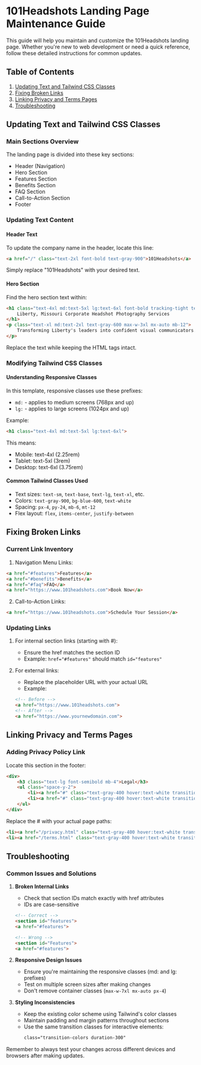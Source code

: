 # 101Headshots Landing Page Maintenance Guide

This guide will help you maintain and customize the 101Headshots landing page. Whether you're new to web development or need a quick reference, follow these detailed instructions for common updates.

## Table of Contents
1. [Updating Text and Tailwind CSS Classes](#updating-text-and-tailwind-css-classes)
2. [Fixing Broken Links](#fixing-broken-links)
3. [Linking Privacy and Terms Pages](#linking-privacy-and-terms-pages)
4. [Troubleshooting](#troubleshooting)

## Updating Text and Tailwind CSS Classes

### Main Sections Overview
The landing page is divided into these key sections:
- Header (Navigation)
- Hero Section
- Features Section
- Benefits Section
- FAQ Section
- Call-to-Action Section
- Footer

### Updating Text Content

#### Header Text
To update the company name in the header, locate this line:
```html
<a href="/" class="text-2xl font-bold text-gray-900">101Headshots</a>
```
Simply replace "101Headshots" with your desired text.

#### Hero Section
Find the hero section text within:
```html
<h1 class="text-4xl md:text-5xl lg:text-6xl font-bold tracking-tight text-gray-900 mb-6">
    Liberty, Missouri Corporate Headshot Photography Services
</h1>
<p class="text-xl md:text-2xl text-gray-600 max-w-3xl mx-auto mb-12">
    Transforming Liberty's leaders into confident visual communicators.
</p>
```
Replace the text while keeping the HTML tags intact.

### Modifying Tailwind CSS Classes

#### Understanding Responsive Classes
In this template, responsive classes use these prefixes:
- `md:` - applies to medium screens (768px and up)
- `lg:` - applies to large screens (1024px and up)

Example:
```html
<h1 class="text-4xl md:text-5xl lg:text-6xl">
```
This means:
- Mobile: text-4xl (2.25rem)
- Tablet: text-5xl (3rem)
- Desktop: text-6xl (3.75rem)

#### Common Tailwind Classes Used
- Text sizes: `text-sm`, `text-base`, `text-lg`, `text-xl`, etc.
- Colors: `text-gray-900`, `bg-blue-600`, `text-white`
- Spacing: `px-4`, `py-24`, `mb-6`, `mt-12`
- Flex layout: `flex`, `items-center`, `justify-between`

## Fixing Broken Links

### Current Link Inventory
1. Navigation Menu Links:
```html
<a href="#features">Features</a>
<a href="#benefits">Benefits</a>
<a href="#faq">FAQ</a>
<a href="https://www.101headshots.com">Book Now</a>
```

2. Call-to-Action Links:
```html
<a href="https://www.101headshots.com">Schedule Your Session</a>
```

### Updating Links
1. For internal section links (starting with #):
   - Ensure the href matches the section ID
   - Example: `href="#features"` should match `id="features"`

2. For external links:
   - Replace the placeholder URL with your actual URL
   - Example:
   ```html
   <!-- Before -->
   <a href="https://www.101headshots.com">
   <!-- After -->
   <a href="https://www.yournewdomain.com">
   ```

## Linking Privacy and Terms Pages

### Adding Privacy Policy Link
Locate this section in the footer:
```html
<div>
    <h3 class="text-lg font-semibold mb-4">Legal</h3>
    <ul class="space-y-2">
        <li><a href="#" class="text-gray-400 hover:text-white transition-colors duration-300">Privacy Policy</a></li>
        <li><a href="#" class="text-gray-400 hover:text-white transition-colors duration-300">Terms of Service</a></li>
    </ul>
</div>
```

Replace the # with your actual page paths:
```html
<li><a href="/privacy.html" class="text-gray-400 hover:text-white transition-colors duration-300">Privacy Policy</a></li>
<li><a href="/terms.html" class="text-gray-400 hover:text-white transition-colors duration-300">Terms of Service</a></li>
```

## Troubleshooting

### Common Issues and Solutions

1. **Broken Internal Links**
   - Check that section IDs match exactly with href attributes
   - IDs are case-sensitive
   ```html
   <!-- Correct -->
   <section id="features">
   <a href="#features">
   
   <!-- Wrong -->
   <section id="Features">
   <a href="#features">
   ```

2. **Responsive Design Issues**
   - Ensure you're maintaining the responsive classes (md: and lg: prefixes)
   - Test on multiple screen sizes after making changes
   - Don't remove container classes (`max-w-7xl mx-auto px-4`)

3. **Styling Inconsistencies**
   - Keep the existing color scheme using Tailwind's color classes
   - Maintain padding and margin patterns throughout sections
   - Use the same transition classes for interactive elements:
     ```html
     class="transition-colors duration-300"
     ```

Remember to always test your changes across different devices and browsers after making updates.